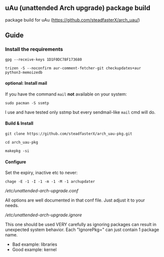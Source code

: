 ## uAu (unattended Arch upgrade) package build

package build for uAu (https://github.com/steadfasterX/arch_uau/)

## Guide

### Install the requirements

`gpg --receive-keys 1D1F0DC78F173680`

`trizen -S --noconfirm aur-comment-fetcher-git checkupdates+aur python3-memoizedb`

#### optional: Install mail

If you have the command `mail` **not** available on your system:

`sudo pacman -S ssmtp`

I use and have tested only sstmp but every sendmail-like `mail` cmd will do.

#### Build & Install

`git clone https://github.com/steadfasterX/arch_uau-pkg.git`

`cd arch_uau-pkg` 

`makepkg -si`

#### Configure

Set the expiry, inactive etc to never:

`chage -E -1 -I -1 -m -1 -M -1 archupdater`

*/etc/unattended-arch-upgrade.conf*

All options are well documented in that conf file. Just adjust it to your needs.

*/etc/unattended-arch-upgrade.ignore*

This one should be used VERY carefully as ignoring packages can result in unexpected system behavior.
Each "IgnorePkg=" can just contain 1 package name.

* Bad example: libraries
* Good example: kernel

